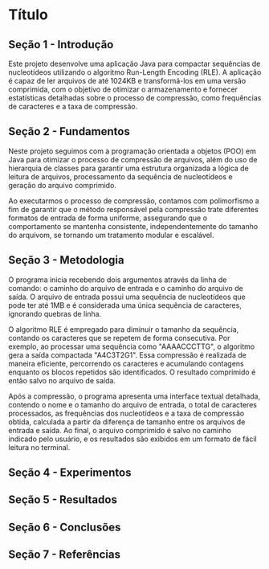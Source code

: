 # Título

## Seção 1 - Introdução

Este projeto desenvolve uma aplicação Java para compactar sequências de nucleotídeos utilizando o algoritmo Run-Length Encoding (RLE). A aplicação é capaz de ler arquivos de até 1024KB e transformá-los em uma versão comprimida, com o objetivo de otimizar o armazenamento e fornecer estatísticas detalhadas sobre o processo de compressão, como frequências de caracteres e a taxa de compressão.

## Seção 2 - Fundamentos

Neste projeto seguimos com a programação orientada a objetos (POO) em Java para otimizar o processo de compressão de arquivos, além do uso de hierarquia de classes para garantir uma estrutura organizada a lógica de leitura de arquivos, processamento da sequência de nucleotídeos e geração do arquivo comprimido. 

Ao executarmos o processo de compressão, contamos com polimorfismo a fim de garantir que o método responsável pela compressão trate diferentes formatos de entrada de forma uniforme, assegurando que o comportamento se mantenha consistente, independentemente do tamanho do arquivom, se tornando um tratamento modular e escalável.

## Seção 3 - Metodologia

O programa inicia recebendo dois argumentos através da linha de comando: o caminho do arquivo de entrada e o caminho do arquivo de saída. O arquivo de entrada possui uma sequência de nucleotídeos que pode ter até 1MB e é considerada uma única sequência de caracteres, ignorando quebras de linha.

O algoritmo RLE é empregado para diminuir o tamanho da sequência, contando os caracteres que se repetem de forma consecutiva. Por exemplo, ao processar uma sequência como "AAAACCCTTG", o algoritmo gera a saída compactada "A4C3T2G1". Essa compressão é realizada de maneira eficiente, percorrendo os caracteres e acumulando contagens enquanto os blocos repetidos são identificados. O resultado comprimido é então salvo no arquivo de saída.

Após a compressão, o programa apresenta uma interface textual detalhada, contendo o nome e o tamanho do arquivo de entrada, o total de caracteres processados, as frequências dos nucleotídeos e a taxa de compressão obtida, calculada a partir da diferença de tamanho entre os arquivos de entrada e saída. Ao final, o arquivo comprimido é salvo no caminho indicado pelo usuário, e os resultados são exibidos em um formato de fácil leitura no terminal. 

## Seção 4 - Experimentos
## Seção 5 - Resultados
## Seção 6 - Conclusões
## Seção 7 - Referências
